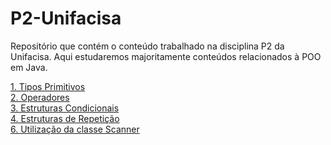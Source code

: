 # P2-Unifacisa
Repositório que contém o conteúdo trabalhado na disciplina P2 da Unifacisa. Aqui estudaremos majoritamente conteúdos relacionados à POO em Java.

[1. Tipos Primitivos](../master/TiposPrimitivos.md) </br>
[2. Operadores](../master/Operadores.md) </br>
[3. Estruturas Condicionais](../master/EstruturasCondicionais.md) </br>
[4. Estruturas de Repetição](../master/EstruturasDeRepeticao.md) </br>
[6. Utilização da classe Scanner](../master/Scanner.md) </br>


